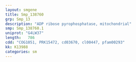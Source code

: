 ```yaml
---
layout: smgene
title: Smp_138760
grp: Smp_13
description: "ADP ribose pyrophosphatase, mitochondrial"
smp: Smp_138760.1
uniprot: "G4LW37"
length:   786
cdd: "COG1051, PRK15472, cd03670, cl00447, pfam00293"
kk: K13988
categories: sm
---
```

